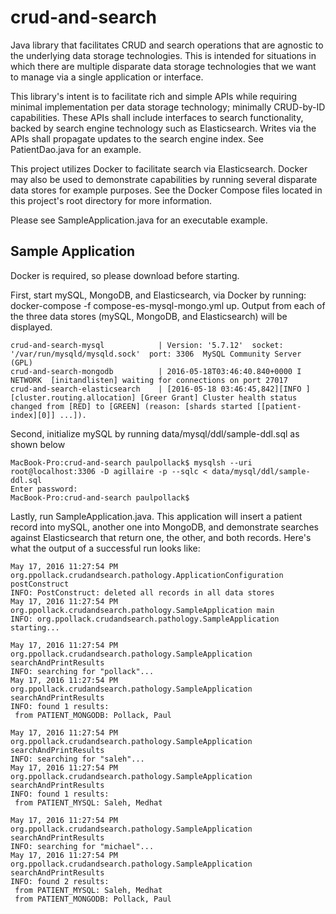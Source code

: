 # crud-and-search
Java library that facilitates CRUD and search operations that are agnostic to the underlying data
storage technologies.  This is intended for situations in which there are multiple disparate
data storage technologies that we want to manage via a single application or interface.

This library's intent is to facilitate rich and simple APIs while requiring minimal implementation
per data storage technology; minimally CRUD-by-ID capabilities.
These APIs shall include interfaces to search functionality, backed by search engine technology
such as Elasticsearch.  Writes via the APIs shall propagate updates to the search engine index.
See PatientDao.java for an example.

This project utilizes Docker to facilitate search via Elasticsearch.  Docker may also be used to
demonstrate capabilities by running several disparate data stores for example purposes.
See the Docker Compose files located in this project's root directory for more information.

Please see SampleApplication.java for an executable example.


## Sample Application

Docker is required, so please download before starting.

First, start mySQL, MongoDB, and Elasticsearch, via Docker by running: docker-compose -f compose-es-mysql-mongo.yml up.
Output from each of the three data stores (mySQL, MongoDB, and Elasticsearch) will be displayed.
```
crud-and-search-mysql            | Version: '5.7.12'  socket: '/var/run/mysqld/mysqld.sock'  port: 3306  MySQL Community Server (GPL)
crud-and-search-mongodb          | 2016-05-18T03:46:40.840+0000 I NETWORK  [initandlisten] waiting for connections on port 27017
crud-and-search-elasticsearch    | [2016-05-18 03:46:45,842][INFO ][cluster.routing.allocation] [Greer Grant] Cluster health status changed from [RED] to [GREEN] (reason: [shards started [[patient-index][0]] ...]).
```

Second, initialize mySQL by running data/mysql/ddl/sample-ddl.sql as shown below
```
MacBook-Pro:crud-and-search paulpollack$ mysqlsh --uri root@localhost:3306 -D agillaire -p --sqlc < data/mysql/ddl/sample-ddl.sql
Enter password:
MacBook-Pro:crud-and-search paulpollack$
```

Lastly, run SampleApplication.java.
This application will insert a patient record into mySQL, another one into MongoDB, and demonstrate
searches against Elasticsearch that return one, the other, and both records.  Here's what the
output of a successful run looks like:
```
May 17, 2016 11:27:54 PM org.ppollack.crudandsearch.pathology.ApplicationConfiguration postConstruct
INFO: PostConstruct: deleted all records in all data stores
May 17, 2016 11:27:54 PM org.ppollack.crudandsearch.pathology.SampleApplication main
INFO: org.ppollack.crudandsearch.pathology.SampleApplication starting...

May 17, 2016 11:27:54 PM org.ppollack.crudandsearch.pathology.SampleApplication searchAndPrintResults
INFO: searching for "pollack"...
May 17, 2016 11:27:54 PM org.ppollack.crudandsearch.pathology.SampleApplication searchAndPrintResults
INFO: found 1 results:
 from PATIENT_MONGODB: Pollack, Paul

May 17, 2016 11:27:54 PM org.ppollack.crudandsearch.pathology.SampleApplication searchAndPrintResults
INFO: searching for "saleh"...
May 17, 2016 11:27:54 PM org.ppollack.crudandsearch.pathology.SampleApplication searchAndPrintResults
INFO: found 1 results:
 from PATIENT_MYSQL: Saleh, Medhat

May 17, 2016 11:27:54 PM org.ppollack.crudandsearch.pathology.SampleApplication searchAndPrintResults
INFO: searching for "michael"...
May 17, 2016 11:27:54 PM org.ppollack.crudandsearch.pathology.SampleApplication searchAndPrintResults
INFO: found 2 results:
 from PATIENT_MYSQL: Saleh, Medhat
 from PATIENT_MONGODB: Pollack, Paul
```



